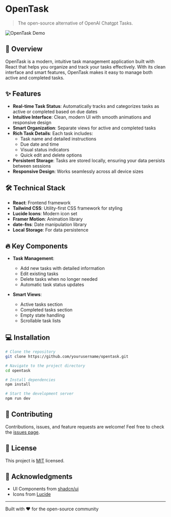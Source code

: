# OpenTask

> The open-source alternative of OpenAI Chatgpt Tasks.

![OpenTask Demo](public/screenshot/s1.png)

## 🚀 Overview

OpenTask is a modern, intuitive task management application built with React that helps you organize and track your tasks effectively. With its clean interface and smart features, OpenTask makes it easy to manage both active and completed tasks.

## ✨ Features

- **Real-time Task Status**: Automatically tracks and categorizes tasks as active or completed based on due dates
- **Intuitive Interface**: Clean, modern UI with smooth animations and responsive design
- **Smart Organization**: Separate views for active and completed tasks
- **Rich Task Details**: Each task includes:
  - Task name and detailed instructions
  - Due date and time
  - Visual status indicators
  - Quick edit and delete options
- **Persistent Storage**: Tasks are stored locally, ensuring your data persists between sessions
- **Responsive Design**: Works seamlessly across all device sizes

## 🛠️ Technical Stack

- **React**: Frontend framework
- **Tailwind CSS**: Utility-first CSS framework for styling
- **Lucide Icons**: Modern icon set
- **Framer Motion**: Animation library
- **date-fns**: Date manipulation library
- **Local Storage**: For data persistence

## 🔥 Key Components

- **Task Management**:
  - Add new tasks with detailed information
  - Edit existing tasks
  - Delete tasks when no longer needed
  - Automatic task status updates

- **Smart Views**:
  - Active tasks section
  - Completed tasks section
  - Empty state handling
  - Scrollable task lists

## 💻 Installation

```bash
# Clone the repository
git clone https://github.com/yourusername/opentask.git

# Navigate to the project directory
cd opentask

# Install dependencies
npm install

# Start the development server
npm run dev
```

## 🤝 Contributing

Contributions, issues, and feature requests are welcome! Feel free to check the [issues page](https://github.com/yourusername/opentask/issues).

## 📝 License

This project is [MIT](LICENSE) licensed.

## 🙏 Acknowledgments

- UI Components from [shadcn/ui](https://ui.shadcn.com/)
- Icons from [Lucide](https://lucide.dev/)

---

Built with ❤️ for the open-source community